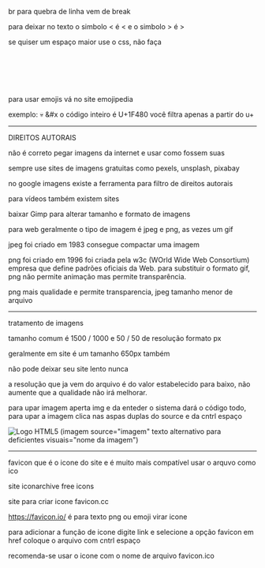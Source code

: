 br para quebra de linha vem de break

para deixar no texto  o simbolo < é &lt; e o simbolo > é &gt;

se quiser um espaço maior use o css, não faça <br><br><br><br><br><br>

para usar emojis vá no site emojipedia

exemplo: &#x1F480;  &#x 
o código inteiro é U+1F480 você filtra apenas a partir do u+

----------------------------------------------------------------------------------------------------------------------------

DIREITOS AUTORAIS

não é correto pegar imagens da internet e usar como fossem suas

sempre use sites de imagens gratuitas como pexels, unsplash, pixabay

no google imagens existe a ferramenta para filtro de direitos autorais
 
para vídeos também existem sites

baixar Gimp para alterar tamanho e formato de imagens

para web geralmente o tipo de imagem é jpeg e png, as vezes um gif

jpeg foi criado em 1983 consegue compactar uma imagem

png foi criado em 1996 foi criada pela w3c (WOrld Wide Web Consortium) empresa que define padrões oficiais da Web.
para substituir o formato gif, png não permite animação mas permite transparência.

png mais qualidade e permite transparencia, jpeg tamanho menor de arquivo

----------------------------------------------------------------------------------------------------------------------------

tratamento de imagens

tamanho comum é 1500 / 1000 e 50 / 50 de resolução  formato px

geralmente em site é um tamanho 650px também

não pode deixar seu site lento nunca

a resolução que ja vem do arquivo é do valor estabelecido para baixo, não aumente que a qualidade não irá melhorar.


para upar imagem aperta img e da enteder o sistema dará o código todo, para upar a imagem clica nas aspas duplas do source e da cntrl espaço

<img src="logo.html.full.png" alt="Logo HTML5">  (imagem source="imagem" texto alternativo para deficientes visuais="nome da imagem")

----------------------------------------------------------------------------------------------------------------------------



favicon que é o icone do site e é muito mais compatível usar o arquvo como ico

site iconarchive free icons

site para criar icone favicon.cc

https://favicon.io/ é para texto png ou emoji virar icone

para adicionar a função de icone digite link e selecione a opção favicon em href coloque o arquivo com cntrl espaço

recomenda-se usar o icone com o nome de arquivo favicon.ico





